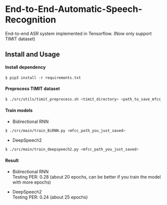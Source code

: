 # End-to-End-Automatic-Speech-Recognition
End-to-end ASR system implemented in Tensorflow. (Now only support TIMIT dataset)

## Install and Usage
#### Install dependency
```
$ pip3 install -r requirements.txt
```

#### Preprocess TIMIT dataset
```bash
$ ./src/utils/timit_preprocess.sh <timit_directory> <path_to_save_mfcc_feature>
```

#### Train models

* Bidirectional RNN
```bash
$ ./src/main/train_BiRNN.py <mfcc_path_you_just_saved>
``` 

* DeepSpeech2
```bash
$ ./src/main/train_deepspeech2.py <mfcc_path_you_just_saved>
```

#### Result  
* Bidirectional RNN  
Testing PER: 0.28 (about 20 epochs, can be better if you train the model with more epochs)  

* DeepSpeech2  
Testing PER: 0.24 (about 25 epochs)

